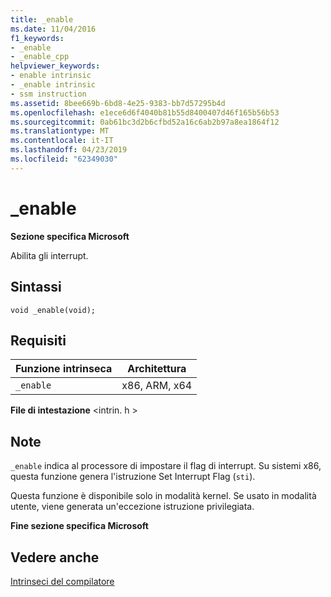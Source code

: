```yaml
---
title: _enable
ms.date: 11/04/2016
f1_keywords:
- _enable
- _enable_cpp
helpviewer_keywords:
- enable intrinsic
- _enable intrinsic
- ssm instruction
ms.assetid: 8bee669b-6bd8-4e25-9383-bb7d57295b4d
ms.openlocfilehash: e1ece6d6f4040b81b55d8400407d46f165b56b53
ms.sourcegitcommit: 0ab61bc3d2b6cfbd52a16c6ab2b97a8ea1864f12
ms.translationtype: MT
ms.contentlocale: it-IT
ms.lasthandoff: 04/23/2019
ms.locfileid: "62349030"
---
```

# <a name="enable"></a>_enable

**Sezione specifica Microsoft**

Abilita gli interrupt.

## <a name="syntax"></a>Sintassi

```
void _enable(void);
```

## <a name="requirements"></a>Requisiti

|Funzione intrinseca|Architettura|
|---------------|------------------|
|`_enable`|x86, ARM, x64|

**File di intestazione** \<intrin. h >

## <a name="remarks"></a>Note

`_enable` indica al processore di impostare il flag di interrupt. Su sistemi x86, questa funzione genera l'istruzione Set Interrupt Flag (`sti`).

Questa funzione è disponibile solo in modalità kernel. Se usato in modalità utente, viene generata un'eccezione istruzione privilegiata.

**Fine sezione specifica Microsoft**

## <a name="see-also"></a>Vedere anche

[Intrinseci del compilatore](../intrinsics/compiler-intrinsics.md)